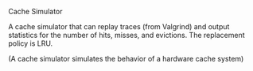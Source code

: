Cache Simulator
 
 A cache simulator that can replay traces (from Valgrind) and output statistics for the number of hits, misses, and evictions.
 The replacement policy is LRU.
 
 (A cache simulator simulates the behavior of a hardware cache system)
